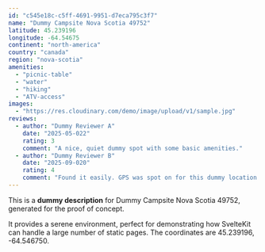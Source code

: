 ```yaml
---
id: "c545e18c-c5ff-4691-9951-d7eca795c3f7"
name: "Dummy Campsite Nova Scotia 49752"
latitude: 45.239196
longitude: -64.54675
continent: "north-america"
country: "canada"
region: "nova-scotia"
amenities:
  - "picnic-table"
  - "water"
  - "hiking"
  - "ATV-access"
images:
  - "https://res.cloudinary.com/demo/image/upload/v1/sample.jpg"
reviews:
  - author: "Dummy Reviewer A"
    date: "2025-05-022"
    rating: 3
    comment: "A nice, quiet dummy spot with some basic amenities."
  - author: "Dummy Reviewer B"
    date: "2025-09-020"
    rating: 4
    comment: "Found it easily. GPS was spot on for this dummy location."
---
```


This is a **dummy description** for Dummy Campsite Nova Scotia 49752, generated for the proof of concept.

It provides a serene environment, perfect for demonstrating how SvelteKit can handle a large number of static pages. The coordinates are 45.239196, -64.546750.

